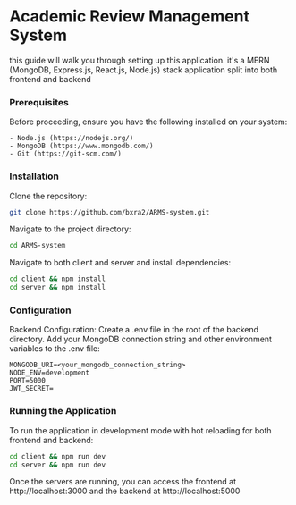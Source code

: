 # Academic Review Management System
this guide will walk you through setting up this application.
it's a MERN (MongoDB, Express.js, React.js, Node.js) stack application split into both frontend and backend

### Prerequisites

Before proceeding, ensure you have the following installed on your system:

    - Node.js (https://nodejs.org/)
    - MongoDB (https://www.mongodb.com/)
    - Git (https://git-scm.com/)

### Installation
Clone the repository:
```bash
git clone https://github.com/bxra2/ARMS-system.git
```
Navigate to the project directory:
```bash
cd ARMS-system
```
Navigate to both client and server and install dependencies:
```bash
cd client && npm install
cd server && npm install
```

### Configuration

   Backend Configuration:
        Create a .env file in the root of the backend directory.
        Add your MongoDB connection string and other environment variables to the .env file:
```
MONGODB_URI=<your_mongodb_connection_string>
NODE_ENV=development
PORT=5000
JWT_SECRET=
```


### Running the Application

To run the application in development mode with hot reloading for both frontend and backend:

```bash
cd client && npm run dev
cd server && npm run dev
```

Once the servers are running, you can access the frontend at http://localhost:3000 and the backend at http://localhost:5000


